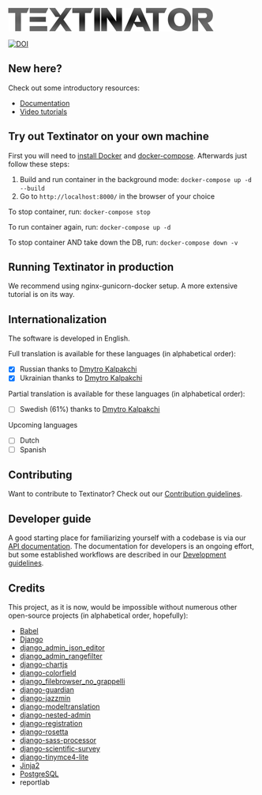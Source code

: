 ![Textinator logo](https://github.com/dkalpakchi/Textinator/raw/master/docs/source/logo.png "Textinator")

[![DOI](https://zenodo.org/badge/192495914.svg)](https://zenodo.org/badge/latestdoi/192495914)

## New here?
Check out some introductory resources:
- [Documentation](https://textinator.readthedocs.io/en/latest/)
- [Video tutorials](https://www.youtube.com/channel/UCUVbyJJFIUwfl129FGhPGJw)

## Try out Textinator on your own machine
First you will need to [install Docker](https://docs.docker.com/engine/install/) and [docker-compose](https://docs.docker.com/compose/install/). Afterwards just follow these steps:
1. Build and run container in the background mode: `docker-compose up -d --build`
2. Go to `http://localhost:8000/` in the browser of your choice

To stop container, run:
`docker-compose stop`

To run container again, run:
`docker-compose up -d`

To stop container AND take down the DB, run:
`docker-compose down -v`

## Running Textinator in production
We recommend using nginx-gunicorn-docker setup. A more extensive tutorial is on its way.

## Internationalization

The software is developed in English.

Full translation is available for these languages (in alphabetical order):

* [x] Russian thanks to [Dmytro Kalpakchi](https://github.com/dkalpakchi)
* [x] Ukrainian thanks to [Dmytro Kalpakchi](https://github.com/dkalpakchi)

Partial translation is available for these languages (in alphabetical order):
* [ ] Swedish (61%) thanks to [Dmytro Kalpakchi](https://github.com/dkalpakchi)

Upcoming languages
* [ ] Dutch
* [ ] Spanish

## Contributing
Want to contribute to Textinator? Check out our [Contribution guidelines](https://github.com/dkalpakchi/Textinator/blob/master/CONTRIBUTING.md).

## Developer guide

A good starting place for familiarizing yourself with a codebase is via our [API documentation](https://textinator.readthedocs.io/en/latest/api.html). The documentation for developers is an ongoing effort, but some established workflows are described in our [Development guidelines](https://github.com/dkalpakchi/Textinator/blob/master/DEVELOPING.md).

## Credits
This project, as it is now, would be impossible without numerous other open-source projects (in alphabetical order, hopefully):
- [Babel](http://babel.pocoo.org/en/latest/)
- [Django](https://www.djangoproject.com/)
- [django_admin_json_editor](https://github.com/abogushov/django-admin-json-editor)
- [django_admin_rangefilter](https://github.com/silentsokolov/django-admin-rangefilter)
- [django-chartjs](https://github.com/peopledoc/django-chartjs)
- [django-colorfield](https://github.com/fabiocaccamo/django-colorfield)
- [django_filebrowser_no_grappelli](https://github.com/smacker/django-filebrowser-no-grappelli)
- [django-guardian](https://github.com/django-guardian/django-guardian)
- [django-jazzmin](https://github.com/farridav/django-jazzmin)
- [django-modeltranslation](https://github.com/deschler/django-modeltranslation)
- [django-nested-admin](https://github.com/theatlantic/django-nested-admin)
- [django-registration](https://github.com/ubernostrum/django-registration/)
- [django-rosetta](https://pypi.org/project/django-rosetta/)
- [django-sass-processor](https://github.com/jrief/django-sass-processor)
- [django-scientific-survey](https://github.com/dkalpakchi/django-scientific-survey)
- [django-tinymce4-lite](https://github.com/romanvm/django-tinymce4-lite)
- [Jinja2](https://jinja2docs.readthedocs.io/en/stable/)
- [PostgreSQL](https://www.postgresql.org/)
- reportlab
